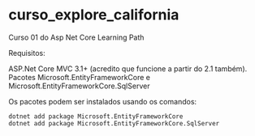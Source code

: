 # curso_explore_california
Curso 01 do Asp Net Core Learning Path

Requisitos:

ASP.Net Core MVC 3.1+ (acredito que funcione a partir do 2.1 também). <br>
Pacotes Microsoft.EntityFrameworkCore e Microsoft.EntityFrameworkCore.SqlServer

Os pacotes podem ser instalados usando os comandos:

`dotnet add package Microsoft.EntityFrameworkCore` <br>
`dotnet add package Microsoft.EntityFrameworkCore.SqlServer`
